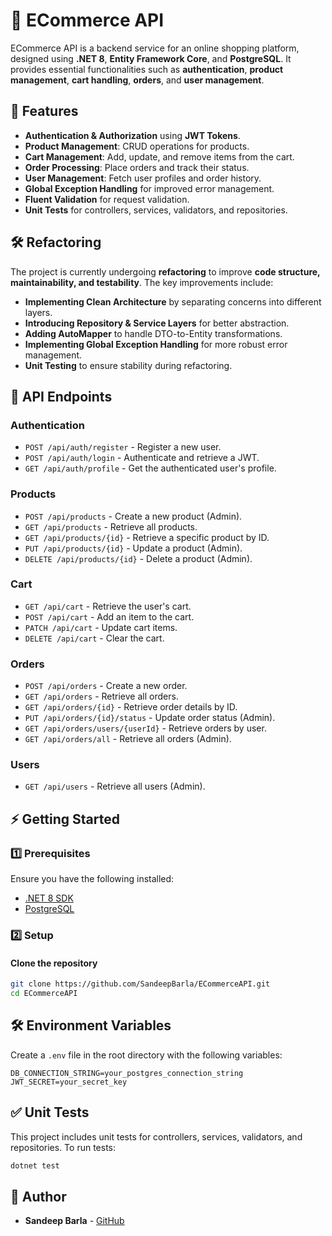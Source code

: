 # 🛒 ECommerce API

ECommerce API is a backend service for an online shopping platform, designed using **.NET 8**, **Entity Framework Core**, and **PostgreSQL**. It provides essential functionalities such as **authentication**, **product management**, **cart handling**, **orders**, and **user management**.

## 🚀 Features

- **Authentication & Authorization** using **JWT Tokens**.
- **Product Management**: CRUD operations for products.
- **Cart Management**: Add, update, and remove items from the cart.
- **Order Processing**: Place orders and track their status.
- **User Management**: Fetch user profiles and order history.
- **Global Exception Handling** for improved error management.
- **Fluent Validation** for request validation.
- **Unit Tests** for controllers, services, validators, and repositories.

## 🛠 Refactoring

The project is currently undergoing **refactoring** to improve **code structure, maintainability, and testability**. The key improvements include:

- **Implementing Clean Architecture** by separating concerns into different layers.
- **Introducing Repository & Service Layers** for better abstraction.
- **Adding AutoMapper** to handle DTO-to-Entity transformations.
- **Implementing Global Exception Handling** for more robust error management.
- **Unit Testing** to ensure stability during refactoring.

## 📡 API Endpoints

### **Authentication**
- `POST /api/auth/register` - Register a new user.
- `POST /api/auth/login` - Authenticate and retrieve a JWT.
- `GET /api/auth/profile` - Get the authenticated user's profile.

### **Products**
- `POST /api/products` - Create a new product (Admin).
- `GET /api/products` - Retrieve all products.
- `GET /api/products/{id}` - Retrieve a specific product by ID.
- `PUT /api/products/{id}` - Update a product (Admin).
- `DELETE /api/products/{id}` - Delete a product (Admin).

### **Cart**
- `GET /api/cart` - Retrieve the user's cart.
- `POST /api/cart` - Add an item to the cart.
- `PATCH /api/cart` - Update cart items.
- `DELETE /api/cart` - Clear the cart.

### **Orders**
- `POST /api/orders` - Create a new order.
- `GET /api/orders` - Retrieve all orders.
- `GET /api/orders/{id}` - Retrieve order details by ID.
- `PUT /api/orders/{id}/status` - Update order status (Admin).
- `GET /api/orders/users/{userId}` - Retrieve orders by user.
- `GET /api/orders/all` - Retrieve all orders (Admin).

### **Users**
- `GET /api/users` - Retrieve all users (Admin).

## ⚡ Getting Started

### **1️⃣ Prerequisites**
Ensure you have the following installed:
- [.NET 8 SDK](https://dotnet.microsoft.com/en-us/download/dotnet/8.0)
- [PostgreSQL](https://www.postgresql.org/download/)

### **2️⃣ Setup**
#### **Clone the repository**
```sh
git clone https://github.com/SandeepBarla/ECommerceAPI.git
cd ECommerceAPI
```
## 🛠 Environment Variables

Create a `.env` file in the root directory with the following variables:

```env
DB_CONNECTION_STRING=your_postgres_connection_string
JWT_SECRET=your_secret_key
```
## ✅ Unit Tests

This project includes unit tests for controllers, services, validators, and repositories. To run tests:

```sh
dotnet test
```

## 🎯 Author

- **Sandeep Barla** - [GitHub](https://github.com/SandeepBarla)